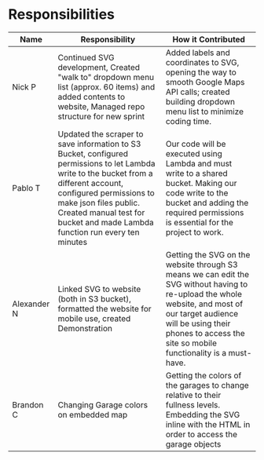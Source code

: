 Responsibilities
==

| Name | Responsibility | How it Contributed |
|----|------------|--------|
| Nick P | Continued SVG development, Created "walk to" dropdown menu list (approx. 60 items) and added contents to website, Managed repo structure for new sprint | Added labels and coordinates to SVG, opening the way to smooth Google Maps API calls; created building dropdown menu list to minimize coding time. |
| Pablo T | Updated the scraper to save information to S3 Bucket, configured permissions to let Lambda write to the bucket from a different account, configured permissions to make json files public. Created manual test for bucket and made Lambda function run every ten minutes| Our code will be executed using Lambda and must write to a shared bucket. Making our code write to the bucket and adding the required permissions is essential for the project to work. |
| Alexander N | Linked SVG to website (both in S3 bucket), formatted the website for mobile use, created Demonstration | Getting the SVG on the website through S3 means we can edit the SVG without having to re-upload the whole website, and most of our target audience will be using their phones to access the site so mobile functionality is a must-have. |
| Brandon C | Changing Garage colors on embedded map | Getting the colors of the garages to change relative to their fullness levels. Embedding the SVG inline with the HTML in order to access the garage objects |
